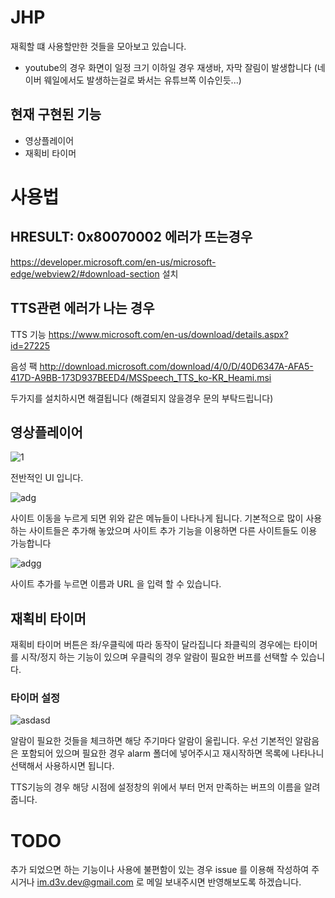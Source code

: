 # JHP

재획할 떄 사용할만한 것들을 모아보고 있습니다.
* youtube의 경우 화면이 일정 크기 이하일 경우 재생바, 자막 잘림이 발생합니다 (네이버 웨일에서도 발생하는걸로 봐서는 유튜브쪽 이슈인듯...)

## 현재 구현된 기능

- 영상플레이어
- 재획비 타이머

# 사용법

## HRESULT: 0x80070002 에러가 뜨는경우

https://developer.microsoft.com/en-us/microsoft-edge/webview2/#download-section
설치

## TTS관련 에러가 나는 경우
TTS 기능
https://www.microsoft.com/en-us/download/details.aspx?id=27225

음성 팩
http://download.microsoft.com/download/4/0/D/40D6347A-AFA5-417D-A9BB-173D937BEED4/MSSpeech_TTS_ko-KR_Heami.msi

두가지를 설치하시면 해결됩니다 (해결되지 않을경우 문의 부탁드립니다)


## 영상플레이어

![1](https://github.com/d3vdev/JHP/assets/68425571/47de287b-0afa-4ced-868f-835bce40bb17)

전반적인 UI 입니다.

![adg](https://github.com/d3vdev/JHP/assets/68425571/b6fe0bd4-ac30-429f-9183-7db0a2cdab71)

사이트 이동을 누르게 되면 위와 같은 메뉴들이 나타나게 됩니다.
기본적으로 많이 사용하는 사이트들은 추가해 놓았으며 사이트 추가 기능을 이용하면 다른 사이트들도 이용 가능합니다

![adgg](https://github.com/d3vdev/JHP/assets/68425571/c2c4e264-1afd-43c2-a21e-18c37642c896)

사이트 추가를 누르면 이름과 URL 을 입력 할 수 있습니다.

## 재획비 타이머

재획비 타이머 버튼은 좌/우클릭에 따라 동작이 달라집니다
좌클릭의 경우에는 타이머를 시작/정지 하는 기능이 있으며 우클릭의 경우 알람이 필요한 버프를 선택할 수 있습니다.

### 타이머 설정

![asdasd](https://github.com/d3vdev/JHP/assets/68425571/716174dc-3719-47de-a28f-26eac429ce2d)

알람이 필요한 것들을 체크하면 해당 주기마다 알람이 울립니다. 
우선 기본적인 알람음은 포함되어 있으며 필요한 경우 alarm 폴더에 넣어주시고 재시작하면 목록에 나타나니 선택해서 사용하시면 됩니다.

TTS기능의 경우 해당 시점에 설정창의 위에서 부터 먼저 만족하는 버프의 이름을 알려줍니다.

# TODO
추가 되었으면 하는 기능이나 사용에 불편함이 있는 경우 issue 를 이용해 작성하여 주시거나 
im.d3v.dev@gmail.com 로 메일 보내주시면 반영해보도록 하겠습니다.
